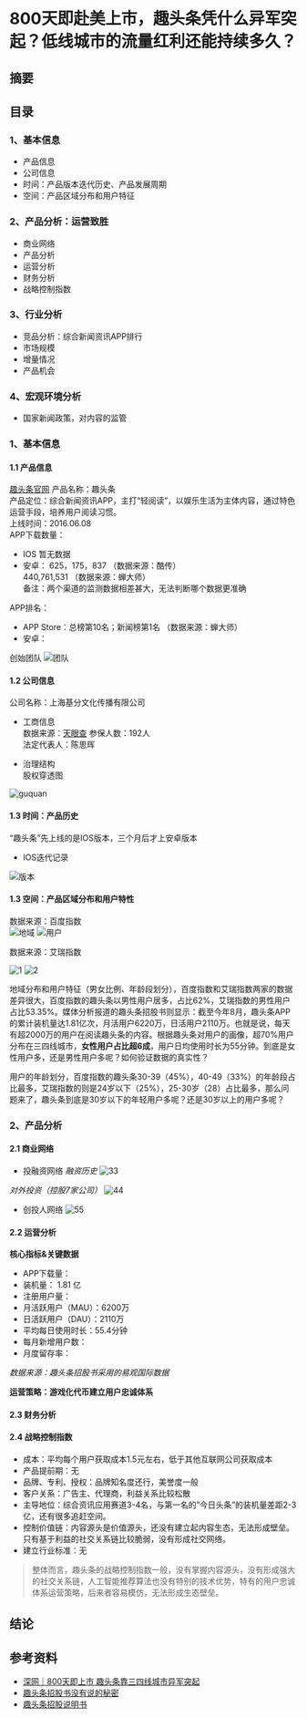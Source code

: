 # 800天即赴美上市，趣头条凭什么异军突起？低线城市的流量红利还能持续多久？

## 摘要

## 目录

### 1、基本信息<br>
- 产品信息<br>
- 公司信息<br>
- 时间：产品版本迭代历史、产品发展周期<br>
- 空间：产品区域分布和用户特征<br>

### 2、产品分析：运营致胜<br>
- 商业网络
- 产品分析
- 运营分析
- 财务分析
- 战略控制指数

### 3、行业分析<br>
- 竞品分析：综合新闻资讯APP排行
- 市场规模
- 增量情况
- 产品机会

### 4、宏观环境分析<br>
- 国家新闻政策，对内容的监管

### 1、基本信息

#### 1.1 产品信息<br>

[趣头条官网](https://www.qutoutiao.net/index.html)
产品名称：趣头条<br>
产品定位：综合新闻资讯APP，主打“轻阅读”，以娱乐生活为主体内容，通过特色运营手段，培养用户阅读习惯。<br>
上线时间：2016.06.08<br>
APP下载数量：
- IOS 暂无数据 
- 安卓：
625，175，837 （数据来源：酷传）<br>
440,761,531 （数据来源：蝉大师）<br> 
备注：两个渠道的监测数据相差甚大，无法判断哪个数据更准确<br>

APP排名：
- APP Store：总榜第10名；新闻榜第1名 （数据来源：蝉大师）<br> 
- 安卓：

创始团队
![团队](https://www.z4a.net/images/2018/11/11/11.jpg)



#### 1.2 公司信息

公司名称：上海基分文化传播有限公司

- 工商信息<br>
数据来源：[天眼查](https://www.tianyancha.com/company/538348036?useraction=equity)
参保人数：192人<br>
法定代表人：陈思晖<br>

- 治理结构<br>
股权穿透图<br>

![guquan](https://github.com/xunyun/Lower-tier_Cities_in_China/blob/master/picture/16811541886845_.pic_hd.jpg)


#### 1.3 时间：产品历史

“趣头条”先上线的是IOS版本，三个月后才上安卓版本<br>

- IOS迭代记录

![版本](https://github.com/xunyun/Lower-tier_Cities_in_China/blob/master/picture/16821541890169_.pic_hd.jpg)


#### 1.3 空间：产品区域分布和用户特性

数据来源：百度指数<br>
![地域](https://www.z4a.net/images/2018/11/11/16851541904938_.pic_hd.jpg)
![用户](https://www.z4a.net/images/2018/11/11/16861541905043_.pic_hd.jpg)

数据来源：艾瑞指数<br>

![1](https://www.z4a.net/images/2018/11/11/16871541905103_.pic_hd.jpg)
![2](https://www.z4a.net/images/2018/11/11/16881541905124_.pic_hd.jpg)

地域分布和用户特征（男女比例、年龄段划分），百度指数和艾瑞指数两家的数据差异很大，百度指数的趣头条以男性用户居多，占比62%，艾瑞指数的男性用户占比53.35%。媒体分析报道的趣头条招股书则显示：截至今年8月，趣头条APP的累计装机量达1.81亿次，月活用户6220万，日活用户2110万。也就是说，每天有超2000万的用户在阅读趣头条的内容。根据趣头条对用户的画像，超70%用户分布在三四线城市，**女性用户占比超6成**，用户日均使用时长为55分钟。到底是女性用户多，还是男性用户多呢？如何验证数据的真实性？<br>

用户的年龄划分，百度指数的趣头条30-39（45%），40-49（33%）的年龄段占比最多，艾瑞指数的则是24岁以下（25%），25-30岁（28）占比最多，那么问题来了，趣头条到底是30岁以下的年轻用户多呢？还是30岁以上的用户多呢？<br>

### 2、产品分析

#### 2.1 商业网络

- 投融资网络
*融资历史*
![33](https://www.z4a.net/images/2018/11/11/16901541912413_.pic_hd.jpg)

*对外投资（控股7家公司）*
![44](https://www.z4a.net/images/2018/11/11/16921541912730_.pic_hd.jpg)

- 创投人网络
![55](https://www.z4a.net/images/2018/11/11/16911541912678_.pic_hd.jpg)


#### 2.2 运营分析
**核心指标&关键数据**<br>
- APP下载量：
- 装机量： 1.81 亿
- 注册用户量：
- 月活跃用户（MAU）：6200万
- 日活跃用户（DAU）：2110万
- 平均每日使用时长：55.4分钟<br>
- 每月新增用户数：
- 月度留存率：

*数据来源：趣头条招股书采用的易观国际数据*

**运营策略：游戏化代币建立用户忠诚体系**<br>


#### 2.3 财务分析



#### 2.4 战略控制指数
- 成本：平均每个用户获取成本1.5元左右，低于其他互联网公司获取成本
- 产品提前期：无
- 品牌、专利、授权：品牌知名度还行，美誉度一般
- 客户关系：广告主、代理商，利益关系比较松散
- 主导地位：综合资讯应用赛道3-4名，与第一名的”今日头条”的装机量差距2-3亿，还有很多追赶空间。
- 控制价值链：内容源头是价值源头，还没有建立起内容生态，无法形成壁垒。只有基于利益的社交关系链比较脆弱，没有形成社交网络。
- 建立行业标准：无<br>
>整体而言，趣头条的战略控制指数一般，没有掌握内容源头，没有形成强大的社交关系链，人工智能推荐算法也没有特别的技术优势，特有的用户忠诚体系运营策略，后来者容易模仿，无法形成生态壁垒。

## 结论



## 参考资料

- [深网｜800天即上市 趣头条靠三四线城市异军突起](http://tech.qq.com/a/20180914/053441.htm)
- [趣头条招股书没有说的秘密](https://news.pedaily.cn/201809/435714.shtml)
- [趣头条招股说明书](https://www.sec.gov/Archives/edgar/data/1733298/000119312518274094/d545022d424b4.htm)



